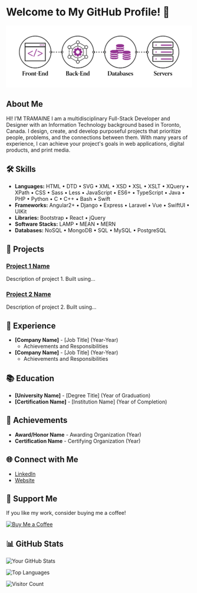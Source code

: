 # Welcome to My GitHub Profile! 👋

![My Profile Picture](https://github.com/tramainegarner/tramainegarner/blob/main/TramaineGarner_FullStackDeveloper.png)
## About Me

HI! I’M TRAMAINE
I am a multidisciplinary Full-Stack Developer and Designer with an Information Technology background based in Toronto, Canada. I design, create, and develop purposeful projects that prioritize people, problems, and the connections between them. With many years of experience, I can achieve your project's goals in web applications, digital products, and print media.

## 🛠️ Skills

- **Languages:** HTML • DTD • SVG • XML • XSD • XSL • XSLT • XQuery • XPath • CSS • Sass • Less • JavaScript • ES6+ • TypeScript • Java • PHP • Python • C • C++ • Bash • Swift
- **Frameworks:** Angular2+ • Django • Express • Laravel • Vue • SwiftUI • UIKit
- **Libraries:** Bootstrap • React • jQuery
- **Software Stacks:** LAMP • MEAN • MERN
- **Databases:** NoSQL • MongoDB • SQL • MySQL • PostgreSQL

## 🚀 Projects

### [Project 1 Name](https://github.com/tramainegarner/project1)
Description of project 1. Built using...

### [Project 2 Name](https://github.com/tramainegarner/project2)
Description of project 2. Built using...

## 💼 Experience

- **[Company Name]** - [Job Title] (Year-Year)
  - Achievements and Responsibilities
- **[Company Name]** - [Job Title] (Year-Year)
  - Achievements and Responsibilities

## 📚 Education

- **[University Name]** - [Degree Title] (Year of Graduation)
- **[Certification Name]** - [Institution Name] (Year of Completion)

## 🎉 Achievements

- **Award/Honor Name** - Awarding Organization (Year)
- **Certification Name** - Certifying Organization (Year)

## 🌐 Connect with Me

- [LinkedIn](https://linkedin.com/in/tramainegarner)
- [Website](https://www.tramainegarner.dev)

## 💖 Support Me

If you like my work, consider buying me a coffee!

[![Buy Me a Coffee](https://img.shields.io/badge/-Buy%20Me%20a%20Coffee-FFDD00?style=for-the-badge&logo=buy-me-a-coffee&logoColor=black)](https://buymeacoffee.com/yourusername)

## 📊 GitHub Stats

![Your GitHub Stats](https://github-readme-stats.vercel.app/api?username=yourusername&show_icons=true)

![Top Languages](https://github-readme-stats.vercel.app/api/top-langs/?username=yourusername&layout=compact)

![Visitor Count](https://visitor-badge.glitch.me/badge?page_id=yourusername.yourusername)

